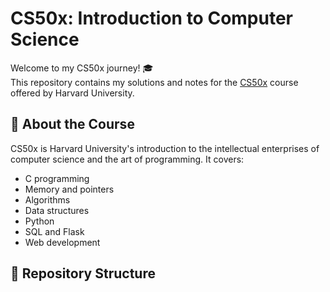 
# CS50x: Introduction to Computer Science

Welcome to my CS50x journey! 🎓  
This repository contains my solutions and notes for the [CS50x](https://cs50.harvard.edu/x/) course offered by Harvard University.

## 📘 About the Course

CS50x is Harvard University's introduction to the intellectual enterprises of computer science and the art of programming. It covers:

- C programming
- Memory and pointers
- Algorithms
- Data structures
- Python
- SQL and Flask
- Web development

## 📁 Repository Structure

